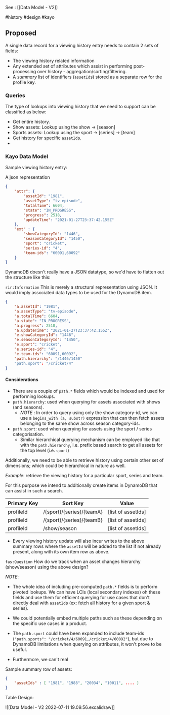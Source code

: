 See : [[Data Model - V2]]

#history #design #kayo 

## Proposed

A single data record for a viewing history entry needs to contain 2 sets of fields:
- The viewing history related information
- Any extended set of attributes which assist in performing post-processing over history - aggregation/sorting/filtering.
- A _summary_ list of identifiers (`assetId`s) stored as a separate row for the profile key.

### Queries
The type of lookups into viewing history that we need to support can be classified as below:
- Get entire history.
- Show assets: Lookup using the show -> [season]
- Sports assets: Lookup using the sport -> [series] -> [team]
- Get history for specific `assetId`s.
- 

### Kayo Data Model

Sample viewing history entry:

A json representation

```json
{
	"attr": {
		"assetId": "1981",    
		"assetType": "tv-episode",
		"totalTime": 6604,
		"state": "IN_PROGRESS",
		"progress": 2518,
		"updateTime": "2021-01-27T23:37:42.155Z"
	},
	"ext" : {
		"showCategoryId": "1446",
		"seasonCategoryId": "1450",
		"sport": "cricket",
		"series-id": "4",
		"team-ids": "60091,60092"
	}
}
```

DynamoDB doesn't really have a JSON datatype, so we'd have to flatten out the structure like this:

`rir:Information` This is merely a structural representation using JSON. It would imply associated data types to be used for the DynamoDB item.

```json
{
	"a.assetId": "1981",    
	"a.assetType": "tv-episode",
	"a.totalTime": 6604,
	"a.state": "IN_PROGRESS",
	"a.progress": 2518,
	"a.updateTime": "2021-01-27T23:37:42.155Z",
	"e.showCategoryId": "1446",
	"e.seasonCategoryId": "1450",
	"e.sport": "cricket",
	"e.series-id": "4",
	"e.team-ids": "60091,60092",
	"path.hierarchy": "/1446/1450"
	"path.sport": "/cricket/4"
}
```

#### Considerations
- There are a couple of `path.*` fields which would be indexed and used for performing lookups. 
- `path.hierarchy`: used when querying for assets associated with shows (and seasons). 
	- *NOTE* : In order to query using only the show category-id, we can use a `begins_with (a, substr)` expression that can then fetch assets belonging to the same show across season category-ids.
- `path.sport`: used when querying for assets using the sport / series categorisation. 
	- Similar hierarchical querying mechanism can be employed like that with the `path.hierarchy`, i.e. prefix based search to get all assets for the top level (i.e. `sport`)

Additionally, we need to be able to retrieve history using certain other set of dimensions; which could be hierarchical in nature as well.

*Example*: retrieve the viewing history for a particular sport, series and team.

For this purpose we intend to additionally create items in DynamoDB that can assist in such a search.

| Primary Key | Sort Key                  | Value              |
| ----------- | ------------------------- | ------------------ |
| profileId   | /{sport}/{series}/{teamA} | [list of assetIds] |
| profileId   | /{sport}/{series}/{teamB} | [list of assetIds] |
| profileId   | /show/season              | [list of assetIds] |

- Every viewing history update will also incur writes to the above summary rows where the `assetId` will be added to the list if not already present, along with its own item row as above.

`fas:Question` How do we track when an asset changes hierarchy (show/season) using the above design? 


_NOTE_: 
- The whole idea of including pre-computed `path.*` fields is to perform pivoted lookups. We can have LCIs (local secondary indexes) oh these fields and use them for efficient querying for use cases that don't directly deal with `assetId`s (ex: fetch all history for a given sport & series).
- We could potentially embed multiple paths such as these depending on the specific use cases in a product. 


- The `path.sport` could have been expanded to include team-ids (`"path.sports": "/cricket/4/60091,/cricket/4/60092"`), but due to DynamoDB limitations when querying on attributes, it won't prove to be useful. 
- Furthermore, we can't real

Sample summary row of assets:

```json
{
	"assetIds" : [ "1981", "1988", "20034", "10011", .... ]
}
```


Table Design:

![[Data Model - V2 2022-07-11 19.09.56.excalidraw]]


